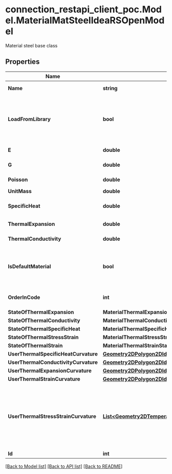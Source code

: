 # connection_restapi_client_poc.Model.MaterialMatSteelIdeaRSOpenModel
Material steel base class

## Properties

Name | Type | Description | Notes
------------ | ------------- | ------------- | -------------
**Name** | **string** | Name of material | [optional] 
**LoadFromLibrary** | **bool** | Load from library - try override properties from library find material by name | [optional] 
**E** | **double** | Young&#39;s modulus | [optional] 
**G** | **double** | Shear modulus | [optional] 
**Poisson** | **double** | Poisson&#39;s ratio | [optional] 
**UnitMass** | **double** | Unit weight | [optional] 
**SpecificHeat** | **double** | Specific heat capacity | [optional] 
**ThermalExpansion** | **double** | Thermal expansion | [optional] 
**ThermalConductivity** | **double** | Thermal conductivity | [optional] 
**IsDefaultMaterial** | **bool** | True if material is default material from the code | [optional] 
**OrderInCode** | **int** | Order of this material in the code | [optional] 
**StateOfThermalExpansion** | **MaterialThermalExpansionStateIdeaRSOpenModel** |  | [optional] 
**StateOfThermalConductivity** | **MaterialThermalConductivityStateIdeaRSOpenModel** |  | [optional] 
**StateOfThermalSpecificHeat** | **MaterialThermalSpecificHeatStateIdeaRSOpenModel** |  | [optional] 
**StateOfThermalStressStrain** | **MaterialThermalStressStrainStateIdeaRSOpenModel** |  | [optional] 
**StateOfThermalStrain** | **MaterialThermalStrainStateIdeaRSOpenModel** |  | [optional] 
**UserThermalSpecificHeatCurvature** | [**Geometry2DPolygon2DIdeaRSOpenModel**](Geometry2DPolygon2DIdeaRSOpenModel.md) |  | [optional] 
**UserThermalConductivityCurvature** | [**Geometry2DPolygon2DIdeaRSOpenModel**](Geometry2DPolygon2DIdeaRSOpenModel.md) |  | [optional] 
**UserThermalExpansionCurvature** | [**Geometry2DPolygon2DIdeaRSOpenModel**](Geometry2DPolygon2DIdeaRSOpenModel.md) |  | [optional] 
**UserThermalStrainCurvature** | [**Geometry2DPolygon2DIdeaRSOpenModel**](Geometry2DPolygon2DIdeaRSOpenModel.md) |  | [optional] 
**UserThermalStressStrainCurvature** | [**List&lt;Geometry2DTemperatureCurve2DIdeaRSOpenModel&gt;**](Geometry2DTemperatureCurve2DIdeaRSOpenModel.md) | User-defined curvature for thermal stress,strain { Temperature &#x3D; Θ[K], {x &#x3D; ε[-], y &#x3D; σ[Pa]}} | [optional] 
**Id** | **int** | Element Id | [optional] 

[[Back to Model list]](../README.md#documentation-for-models) [[Back to API list]](../README.md#documentation-for-api-endpoints) [[Back to README]](../README.md)

